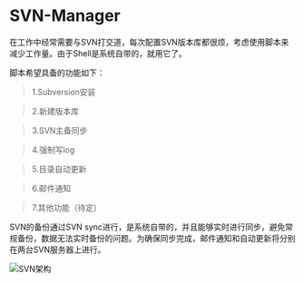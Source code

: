 # SVN-Manager   
在工作中经常需要与SVN打交道，每次配置SVN版本库都很烦，考虑使用脚本来减少工作量。由于Shell是系统自带的，就用它了。

脚本希望具备的功能如下：

>1.Subversion安装

>2.新建版本库

>3.SVN主备同步

>4.强制写log

>5.目录自动更新

>6.邮件通知

>7.其他功能（待定）

SVN的备份通过SVN sync进行，是系统自带的，并且能够实时进行同步，避免常规备份，数据无法实时备份的问题。为确保同步完成，邮件通知和自动更新将分别在两台SVN服务器上进行。

![](file:///C:/Users/wangfei/Desktop/GIT/SVN-Manager/image/SVN.jpg "SVN架构")